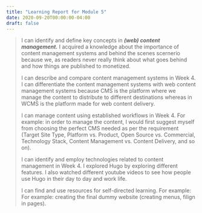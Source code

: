 ```yaml
---
title: "Learning Report for Module 5"
date: 2020-09-20T00:00:00-04:00
draft: false
---
```

 >I can identify and define key concepts in ***(web) content management.*** I acquired a knowledge about the importance of content management systems and behind the scenes scernerio because we, as readers never really think about what goes behind and how things are published to monetized. 
 >
 >I can describe and compare content management systems in Week 4. I can differentiate the content management systems with web content management systems because CMS is the platform where we manage the content to distribute to different destinations whereas in WCMS is the platform made for web content delivery. 
 >
 >I can manage content using established workflows in Week 4. For example: in order to manage the content, I would first suggest myself from choosing the perfect CMS needed as per the requirement (Target Site Type, Platform vs. Product, Open Source vs. Commercial, Technology Stack, Content Management vs. Content Delivery, and so on). 
 >
 >I can identify and employ technologies related to content management in Week 4. I explored Hugo by exploring different features. I also watched different youtube videos to see how people use Hugo in their day to day and work life. 
 >
 >I can find and use resources for self-directed learning. For example: For example: creating the final dummy website (creating menus, filign in pages).  
